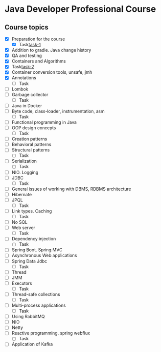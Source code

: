# Java Developer Professional Course

## Course topics

- [X] Preparation for the course
  - [X] Task[task-1]
- [X] Addition to gradle. Java change history
- [X] QA and testing
- [X] Containers and Algorithms
 - [X] Task[task-2]
- [X] Container conversion tools, unsafe, jmh
- [X] Annotations
  - [ ] Task
- [ ] Lombok
- [ ] Garbage collector
  - [ ] Task
- [ ] Java in Docker
- [ ] Byte code, class-loader, instrumentation, asm
  - [ ] Task
- [ ] Functional programming in Java
- [ ] OOP design concepts
  - [ ] Task
- [ ] Creation patterns
- [ ] Behavioral patterns
- [ ] Structural patterns
  - [ ] Task
- [ ] Serialization
  - [ ] Task
- [ ] NIO. Logging
- [ ] JDBC
  - [ ] Task
- [ ] General issues of working with DBMS, RDBMS architecture
- [ ] Hibernate
- [ ] JPQL
  - [ ] Task
- [ ] Link types. Caching
  - [ ] Task
- [ ] No SQL
- [ ] Web server
  - [ ] Task
- [ ] Dependency injection
  - [ ] Task
- [ ] Spring Boot. Spring MVC
- [ ] Asynchronous Web applications
- [ ] Spring Data Jdbc
  - [ ] Task
- [ ] Thread
- [ ] JMM
- [ ] Executors
  - [ ] Task
- [ ] Thread-safe collections
  - [ ] Task
- [ ] Multi-process applications
  - [ ] Task
- [ ] Using RabbitMQ
- [ ] NIO
- [ ] Netty
- [ ] Reactive programming. spring webflux
  - [ ] Task
- [ ] Application of Kafka

[task-1]:https://github.com/ducknowledges/2022-12-otus-java-kononov/tree/main/hw01-gradle
[task-2]:https://github.com/ducknowledges/2022-12-otus-java-kononov/tree/main/hw02-containers

